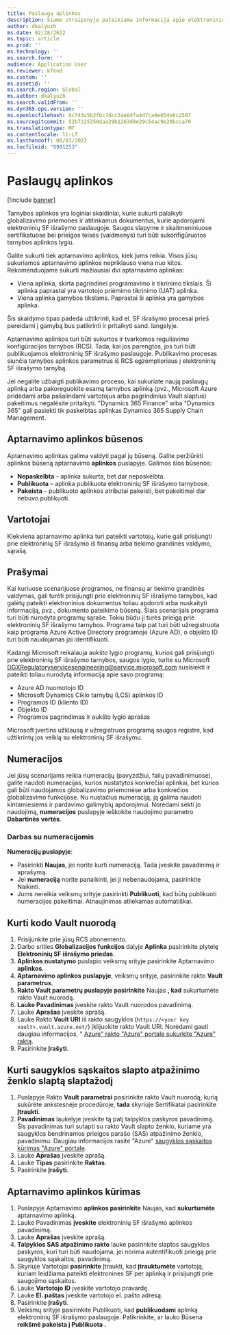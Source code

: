 ```yaml
---
title: Paslaugų aplinkos
description: Šiame straipsnyje pateikiama informacija apie elektroninių SF išrašymo paslaugų aplinkas ir paaiškinama, kaip jas nustatyti.
author: dkalyuzh
ms.date: 02/28/2022
ms.topic: article
ms.prod: ''
ms.technology: ''
ms.search.form: ''
audience: Application User
ms.reviewer: kfend
ms.custom: ''
ms.assetid: ''
ms.search.region: Global
ms.author: dkalyuzh
ms.search.validFrom: ''
ms.dyn365.ops.version: ''
ms.openlocfilehash: 8c743c5b2fbc7dcc3ae04fa4d7ca0e65de6c2507
ms.sourcegitcommit: 52b7225350daa29b1263d8e29c54ac9e20bcca70
ms.translationtype: MT
ms.contentlocale: lt-LT
ms.lasthandoff: 06/03/2022
ms.locfileid: "8901253"
---
```

# <a name="service-environments"></a>Paslaugų aplinkos

[!include [banner](../includes/banner.md)]

Tarnybos aplinkos yra loginiai skaidiniai, kurie sukurti palaikyti globalizavimo priemones ir atitinkamus dokumentus, kurie apdorojami elektroninių SF išrašymo paslaugoje. Saugos slapyme ir skaitmeniniuose sertifikatuose bei prieigos teisės (vaidmenys) turi būti sukonfigūruotos tarnybos aplinkos lygiu.

Galite sukurti tiek aptarnavimo aplinkos, kiek jums reikia. Visos jūsų sukuriamos aptarnavimo aplinkos nepriklauso viena nuo kitos. Rekomenduojame sukurti mažiausiai dvi aptarnavimo aplinkas:

- Viena aplinka, skirta pagrindinei programavimo ir tikrinimo tikslais. Ši aplinka paprastai yra vartotojo priėmimo tikrinimo (UAT) aplinka.
- Viena aplinka gamybos tikslams. Paprastai ši aplinka yra gamybos aplinka.

Šis skaidymo tipas padeda užtikrinti, kad el. SF išrašymo procesai prieš pereidami į gamybą bus patikrinti ir pritaikyti sand. langelyje.

Aptarnavimo aplinkos turi būti sukurtos ir tvarkomos reguliavimo konfigūracijos tarnybos (RCS). Tada, kai jos parengtos, jos turi būti publikuojamos elektroninių SF išrašymo paslaugoje. Publikavimo procesas siunčia tarnybos aplinkos parametrus iš RCS egzemplioriaus į elektroninių SF išrašymo tarnybą.

Jei negalite užbaigti publikavimo proceso, kai sukuriate naują paslaugų aplinką arba pakoreguokite esamą tarnybos aplinką (pvz., Microsoft Azure pridėdami arba pašalindami vartotojus arba pagrindinius Vault slaptus) pakeitimus negalėsite pritaikyti. "Dynamics 365 Finance" arba "Dynamics 365" gali pasiekti tik paskelbtas aplinkas Dynamics 365 Supply Chain Management.

## <a name="service-environment-statuses"></a>Aptarnavimo aplinkos būsenos

Aptarnavimo aplinkas galima valdyti pagal jų būseną. Galite peržiūrėti aplinkos būseną aptarnavimo **aplinkos** puslapyje. Galimos šios būsenos:

- **Nepaskelbta** – aplinka sukurta, bet dar nepaskelbta.
- **Publikuota** – aplinka publikuota elektroninių SF išrašymo tarnybose.
- **Pakeista** – publikuoto aplinkos atributai pakeisti, bet pakeitimai dar nebuvo publikuoti.

## <a name="users"></a>Vartotojai

Kiekviena aptarnavimo aplinka turi pateikti vartotojų, kurie gali prisijungti prie elektroninių SF išrašymo iš finansų arba tiekimo grandinės valdymo, sąrašą.

## <a name="applications"></a>Prašymai

Kai kuriuose scenarijuose programos, ne finansų ar tiekimo grandinės valdymas, gali turėti prisijungti prie elektroninių SF išrašymo tarnybos, kad galėtų pateikti elektroninius dokumentus toliau apdoroti arba nuskaityti informaciją, pvz., dokumento pateikimo būseną. Šiais scenarijais programa turi būti nurodyta programų sąraše. Tokiu būdu ji turės prieigą prie elektroninių SF išrašymo tarnybos. Programa taip pat turi būti užregistruota kaip programa Azure Active Directory programoje (Azure AD), o objekto ID turi būti naudojamas jai identifikuoti. 

Kadangi Microsoft reikalauja aukšto lygio programų, kurios gali prisijungti prie elektroninių SF išrašymo tarnybos, saugos lygio, turite su Microsoft <DGXRegulatoryservicesengineering@service.microsoft.com> susisiekti ir pateikti toliau nurodytą informaciją apie savo programą:

- Azure AD nuomotojo ID
- Microsoft Dynamics Ciklo tarnybų (LCS) aplinkos ID
- Programos ID (kliento ID)
- Objekto ID
- Programos pagrindimas ir aukšto lygio aprašas

Microsoft įvertins užklausą ir užregistruos programą saugos registre, kad užtikrintų jos veiklą su elektroninių SF išrašymu.

## <a name="number-sequences"></a>Numeracijos

Jei jūsų scenarijams reikia numeracijų (pavyzdžiui, failų pavadinimuose), galite naudoti numeracijas, kurios nustatytos konkrečiai aplinkai, bet kurios gali būti naudojamos globalizavimo priemonėse arba konkrečios globalizavimo funkcijose. Nu nustačius numeraciją, ją galima naudoti kintamiesiems ir pardavimo galimybių apdorojimui. Norėdami sekti jo naudojimą, **numeracijos** puslapyje ieškokite naudojimo parametro **Dabartinės** **vertės**.

### <a name="working-with-number-sequences"></a>Darbas su numeracijomis
**Numeracijų puslapyje**: 

- Pasirinkti **Naujas**, jei norite kurti numeraciją. Tada įveskite pavadinimą ir aprašymą. 
- Jei **numeraciją** norite panaikinti, jei ji nebenaudojama, pasirinkite Naikinti.
- Jums nereikia veiksmų srityje pasirinkti **Publikuoti**, kad būtų publikuoti numeracijos pakeitimai. Atnaujinimas atliekamas automatiškai.

## <a name="create-a-key-vault-reference"></a>Kurti kodo Vault nuorodą

1. Prisijunkite prie jūsų RCS abonemento.
2. Darbo srities **Globalizacijos funkcijos** dalyje **Aplinka** pasirinkite plytelę **Elektroninių SF išrašymo priedas**.
3. **Aplinkos nustatymo** puslapio veiksmų srityje pasirinkite Aptarnavimo **aplinkos**.
4. **Aptarnavimo aplinkos puslapyje**, veiksmų srityje, pasirinkite rakto **Vault parametrus**.
5. **Rakto Vault parametrų puslapyje pasirinkite** Naujas **, kad** sukurtumėte rakto Vault nuorodą.
6. **Lauke Pavadinimas** įveskite rakto Vault nuorodos pavadinimą.
7. Lauke **Aprašas** įveskite aprašą.
8. Lauke Rakto **Vault URI** iš rakto saugyklos (`https://<your key vault>.vault.azure.net/`) įklijuokite rakto Vault URI. Norėdami gauti daugiau informacijos, " [Azure" rakto "Azure" portale sukurkite "Azure" raktą](e-invoicing-create-azure-key-vault-azure-portal.md).
9. Pasirinkite **Įrašyti**.
    
## <a name="create-a-secret-for-the-storage-account-secret-token"></a>Kurti saugyklos sąskaitos slapto atpažinimo ženklo slaptą slaptažodį

1. Puslapyje Rakto **Vault parametrai** pasirinkite rakto Vault nuorodą, kurią sukūrėte ankstesnėje procedūroje, **tada** skyriuje Sertifikatai pasirinkite **Įtraukti**.
2. **Pavadinimas** laukelyje įveskite tą patį talpyklos paskyros pavadinimą. Šis pavadinimas turi sutapti su rakto Vault slapto ženklo, kuriame yra saugyklos bendrinamos prieigos parašo (SAS) atpažinimo ženklo, pavadinimu. Daugiau informacijos rasite "Azure" [saugyklos sąskaitos kūrimas "Azure" portale](e-invoicing-create-azure-storage-account-azure-portal.md). 
3. Lauke **Aprašas** įveskite aprašą.
4. Lauke **Tipas** pasirinkite **Raktas**.
5. Pasirinkite **Įrašyti**.
    
## <a name="create-a-service-environment"></a>Aptarnavimo aplinkos kūrimas

1. Puslapyje Aptarnavimo **aplinkos pasirinkite** Naujas, kad **sukurtumėte** aptarnavimo aplinką.
2. Lauke Pavadinimas **įveskite** elektroninių SF išrašymo aplinkos pavadinimą.
3. Lauke **Aprašas** įveskite aprašą.
4. **Talpyklos SAS atpažinimo rakto** lauke pasirinkite slaptos saugyklos paskyros, kuri turi būti naudojama, jei norima autentifikuoti prieigą prie saugyklos sąskaitos, pavadinimą.
5. Skyriuje Vartotojai **pasirinkite** Įtraukti, kad **įtrauktumėte** vartotoją, kuriam leidžiama pateikti elektronines SF per aplinką ir prisijungti prie saugojimo sąskaitos.
6. Lauke **Vartotojo ID** įveskite vartotojo pravardę. 
7. Lauke **El. paštas** įveskite vartotojo el. pašto adresą.
8. Pasirinkite **Įrašyti**.
9. Veiksmų srityje pasirinkite Publikuoti, kad **publikuodami** aplinką elektroninių SF išrašymo paslaugoje. Patikrinkite, ar lauko Būsena **reikšmė pakeista į Publikuota** **.**
